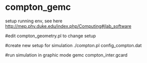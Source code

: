 # compton_gemc

setup running env, see here
http://mep.phy.duke.edu/index.php/Computing#jlab_software

#edit compton_geometry.pl to change setup

#create new setup for simulation
./compton.pl config_compton.dat

#run simulation in graphic mode
gemc compton_inter.gcard





